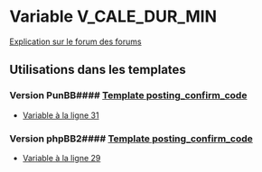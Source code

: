 # Variable V_CALE_DUR_MIN
[Explication sur le forum des forums](http://forum.forumactif.com/t294113-listing-des-variables#V_CALE_DUR_MIN)
## Utilisations dans les templates
### Version PunBB#### [Template posting_confirm_code](punbb/posting_confirm_code.md)
* [Variable à la ligne 31](../punbb/posting_confirm_code.tpl#L31)
### Version phpBB2#### [Template posting_confirm_code](subsilver/posting_confirm_code.md)
* [Variable à la ligne 29](../subsilver/posting_confirm_code.tpl#L29)